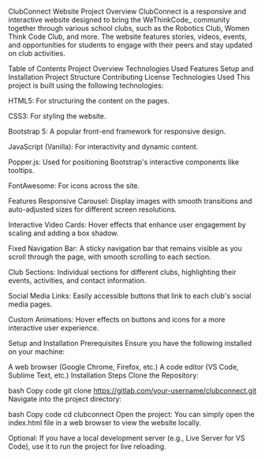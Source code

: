 ClubConnect Website
Project Overview
ClubConnect is a responsive and interactive website designed to bring the WeThinkCode_ community together through various school clubs, such as the Robotics Club, Women Think Code Club, and more. The website features stories, videos, events, and opportunities for students to engage with their peers and stay updated on club activities.

Table of Contents
Project Overview
Technologies Used
Features
Setup and Installation
Project Structure
Contributing
License
Technologies Used
This project is built using the following technologies:

HTML5: For structuring the content on the pages.

CSS3: For styling the website.

Bootstrap 5: A popular front-end framework for responsive design.

JavaScript (Vanilla): For interactivity and dynamic content.

Popper.js: Used for positioning Bootstrap's interactive components like tooltips.

FontAwesome: For icons across the site.

Features
Responsive Carousel: Display images with smooth transitions and auto-adjusted sizes for different screen resolutions.

Interactive Video Cards: Hover effects that enhance user engagement by scaling and adding a box shadow.

Fixed Navigation Bar: A sticky navigation bar that remains visible as you scroll through the page, with smooth scrolling to each section.

Club Sections: Individual sections for different clubs, highlighting their events, activities, and contact information.

Social Media Links: Easily accessible buttons that link to each club's social media pages.

Custom Animations: Hover effects on buttons and icons for a more interactive user experience.

Setup and Installation
Prerequisites
Ensure you have the following installed on your machine:

A web browser (Google Chrome, Firefox, etc.)
A code editor (VS Code, Sublime Text, etc.)
Installation Steps
Clone the Repository:

bash
Copy code
git clone https://gitlab.com/your-username/clubconnect.git
Navigate into the project directory:

bash
Copy code
cd clubconnect
Open the project: You can simply open the index.html file in a web browser to view the website locally.

Optional: If you have a local development server (e.g., Live Server for VS Code), use it to run the project for live reloading.
